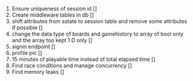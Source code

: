 1. Ensure uniqueness of session id []
2. Create middleware tables in db []
3. shift attributes from sstate to session table and remove some attributes if possible []
4. change the data type of boards and gamehistory to array of bool only and the array too kept 1 D only [] 
5. signin endpoint []
6. profile pic []
7. 15 minutes of playable time instead of total elapsed time []
8. Find race conditions and manage concurrency []
9. Find memory leaks []
